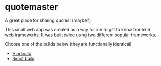 # quotemaster

A great place for sharing quotes! (maybe?)

This small web app was created as a way for me to get to know frontend web frameworks. It was built twice using two different popular frameworks.

Choose one of the builds below (they are functionally identical)
- [Vue build](https://max8539.github.io/quotemaster/build-vue/#)
- [React build](https://max8539.github.io/quotemaster/build-react/#)

